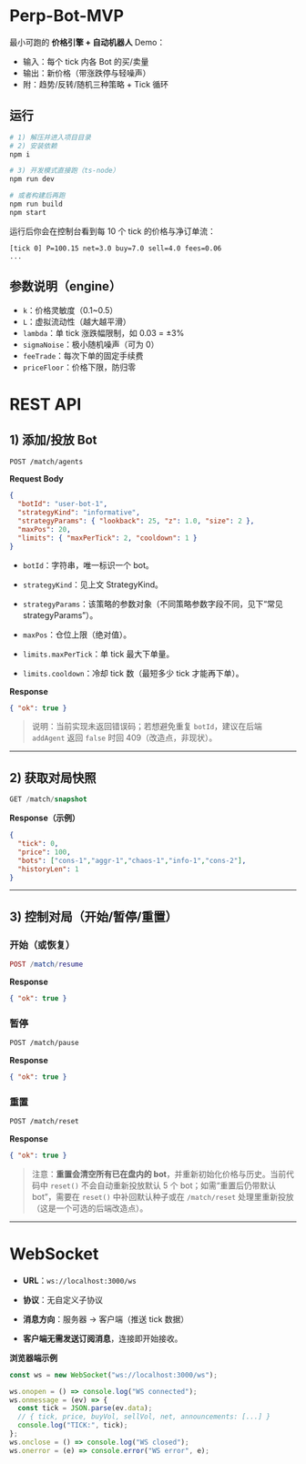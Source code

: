 # Perp-Bot-MVP

最小可跑的 **价格引擎 + 自动机器人** Demo：
- 输入：每个 tick 内各 Bot 的买/卖量
- 输出：新价格（带涨跌停与轻噪声）
- 附：趋势/反转/随机三种策略 + Tick 循环

## 运行

```bash
# 1) 解压并进入项目目录
# 2) 安装依赖
npm i

# 3) 开发模式直接跑（ts-node）
npm run dev

# 或者构建后再跑
npm run build
npm start
```

运行后你会在控制台看到每 10 个 tick 的价格与净订单流：

```
[tick 0] P=100.15 net=3.0 buy=7.0 sell=4.0 fees=0.06
...
```


## 参数说明（engine）
- `k`：价格灵敏度（0.1~0.5）
- `L`：虚拟流动性（越大越平滑）
- `lambda`：单 tick 涨跌幅限制，如 0.03 = ±3%
- `sigmaNoise`：极小随机噪声（可为 0）
- `feeTrade`：每次下单的固定手续费
- `priceFloor`：价格下限，防归零

# REST API

## 1) 添加/投放 Bot

```bash
POST /match/agents
```

**Request Body**

```json
{
  "botId": "user-bot-1",
  "strategyKind": "informative",
  "strategyParams": { "lookback": 25, "z": 1.0, "size": 2 },
  "maxPos": 20,
  "limits": { "maxPerTick": 2, "cooldown": 1 }
}
```

-   `botId`：字符串，唯一标识一个 bot。
    
-   `strategyKind`：见上文 StrategyKind。
    
-   `strategyParams`：该策略的参数对象（不同策略参数字段不同，见下“常见 strategyParams”）。
    
-   `maxPos`：仓位上限（绝对值）。
    
-   `limits.maxPerTick`：单 tick 最大下单量。
    
-   `limits.cooldown`：冷却 tick 数（最短多少 tick 才能再下单）。
    

**Response**

```json
{ "ok": true }
```

> 说明：当前实现未返回错误码；若想避免重复 `botId`，建议在后端 `addAgent` 返回 `false` 时回 409（改造点，非现状）。

---

## 2) 获取对局快照

```sql
GET /match/snapshot
```

**Response（示例）**

```json
{
  "tick": 0,
  "price": 100,
  "bots": ["cons-1","aggr-1","chaos-1","info-1","cons-2"],
  "historyLen": 1
}
```

---

## 3) 控制对局（开始/暂停/重置）

### 开始（或恢复）

```lua
POST /match/resume
```

**Response**

```json
{ "ok": true }
```

### 暂停

```bash
POST /match/pause
```

**Response**

```json
{ "ok": true }
```

### 重置

```bash
POST /match/reset
```

**Response**

```json
{ "ok": true }
```

> 注意：**重置会清空所有已在盘内的 bot**，并重新初始化价格与历史。当前代码中 `reset()` 不会自动重新投放默认 5 个 bot；如需“重置后仍带默认 bot”，需要在 `reset()` 中补回默认种子或在 `/match/reset` 处理里重新投放（这是一个可选的后端改造点）。

---

# WebSocket

-   **URL**：`ws://localhost:3000/ws`
    
-   **协议**：无自定义子协议
    
-   **消息方向**：服务器 → 客户端（推送 tick 数据）
    
-   **客户端无需发送订阅消息**，连接即开始接收。
    

**浏览器端示例**

```js
const ws = new WebSocket("ws://localhost:3000/ws");

ws.onopen = () => console.log("WS connected");
ws.onmessage = (ev) => {
  const tick = JSON.parse(ev.data);
  // { tick, price, buyVol, sellVol, net, announcements: [...] }
  console.log("TICK:", tick);
};
ws.onclose = () => console.log("WS closed");
ws.onerror = (e) => console.error("WS error", e);
```
